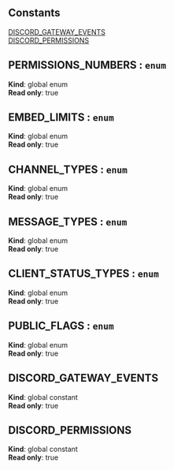 ## Constants

<dl>
<dt><a href="#DISCORD_GATEWAY_EVENTS">DISCORD_GATEWAY_EVENTS</a></dt>
<dd></dd>
<dt><a href="#DISCORD_PERMISSIONS">DISCORD_PERMISSIONS</a></dt>
<dd></dd>
</dl>

<a name="PERMISSIONS_NUMBERS"></a>

## PERMISSIONS\_NUMBERS : <code>enum</code>
**Kind**: global enum  
**Read only**: true  
<a name="EMBED_LIMITS"></a>

## EMBED\_LIMITS : <code>enum</code>
**Kind**: global enum  
**Read only**: true  
<a name="CHANNEL_TYPES"></a>

## CHANNEL\_TYPES : <code>enum</code>
**Kind**: global enum  
**Read only**: true  
<a name="MESSAGE_TYPES"></a>

## MESSAGE\_TYPES : <code>enum</code>
**Kind**: global enum  
**Read only**: true  
<a name="CLIENT_STATUS_TYPES"></a>

## CLIENT\_STATUS\_TYPES : <code>enum</code>
**Kind**: global enum  
**Read only**: true  
<a name="PUBLIC_FLAGS"></a>

## PUBLIC\_FLAGS : <code>enum</code>
**Kind**: global enum  
**Read only**: true  
<a name="DISCORD_GATEWAY_EVENTS"></a>

## DISCORD\_GATEWAY\_EVENTS
**Kind**: global constant  
**Read only**: true  
<a name="DISCORD_PERMISSIONS"></a>

## DISCORD\_PERMISSIONS
**Kind**: global constant  
**Read only**: true  
